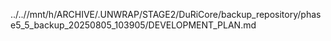 ../..//mnt/h/ARCHIVE/.UNWRAP/STAGE2/DuRiCore/backup_repository/phase5_5_backup_20250805_103905/DEVELOPMENT_PLAN.md